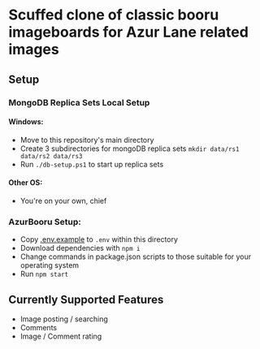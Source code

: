 # Scuffed clone of classic booru imageboards for Azur Lane related images

## Setup
### MongoDB Replica Sets Local Setup
#### Windows:
* Move to this repository's main directory
* Create 3 subdirectories for mongoDB replica sets ```mkdir data/rs1 data/rs2 data/rs3```
* Run ```./db-setup.ps1``` to start up replica sets
#### Other OS:
* You're on your own, chief
### AzurBooru Setup:
* Copy [.env.example](.env.example) to ```.env``` within this directory
* Download dependencies with ```npm i```
* Change commands in package.json scripts to those suitable for your operating system
* Run ```npm start```

## Currently Supported Features
* Image posting / searching
* Comments
* Image / Comment rating